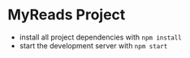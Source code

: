 # MyReads Project
* install all project dependencies with `npm install`
* start the development server with `npm start`
